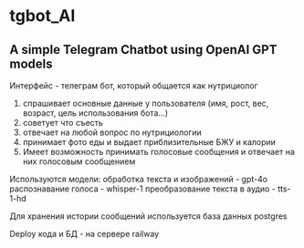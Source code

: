 # tgbot_AI

A simple Telegram Chatbot using OpenAI GPT models
---

Интерфейс - телеграм бот, который общается как нутрициолог

1) спрашивает основные данные у пользователя (имя, рост, вес, возраст, цель использования бота...)
2) советует что съесть 
3) отвечает на любой вопрос по нутрициологии
4) принимает фото еды и выдает приблизительные БЖУ и калории
5) Имеет возможность принимать голосовые сообщения и отвечает на них голосовым сообщением
 
Используются модели:
обработка текста и изображений - gpt-4o
распознавание голоса - whisper-1
преобразование текста в аудио - tts-1-hd

Для хранения истории сообщений используется база данных postgres

Deploy кода и БД - на сервере railway
